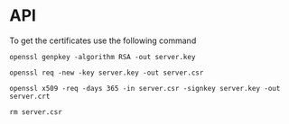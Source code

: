 # API

To get the certificates use the following command

```
openssl genpkey -algorithm RSA -out server.key

openssl req -new -key server.key -out server.csr

openssl x509 -req -days 365 -in server.csr -signkey server.key -out server.crt

rm server.csr
```
